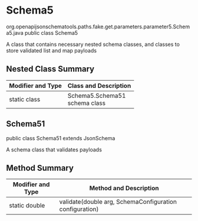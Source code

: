 # Schema5
org.openapijsonschematools.paths.fake.get.parameters.parameter5.Schema5.java
public class Schema5

A class that contains necessary nested schema classes, and classes to store validated list and map payloads

## Nested Class Summary
| Modifier and Type | Class and Description |
| ----------------- | ---------------------- |
| static class | Schema5.Schema51<br> schema class |

## Schema51
public class Schema51
extends JsonSchema

A schema class that validates payloads

## Method Summary
| Modifier and Type | Method and Description |
| ----------------- | ---------------------- |
| static double | validate(double arg, SchemaConfiguration configuration) |
